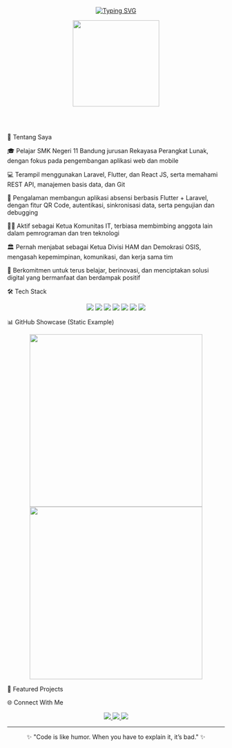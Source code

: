 <p align="center">
  <a href="https://github.com/andaa92">
    <img src="https://readme-typing-svg.demolab.com?font=Fira+Code&weight=500&size=30&pause=1000&color=00C4FF&center=true&vCenter=true&width=600&lines=Hi%2C+I'm+Andra;IT+Student;Aspiring+Software+Developer;Lifelong+Learner" alt="Typing SVG" />
  </a>
</p>

<p align="center">
  <img src="https://media.giphy.com/media/WUlplcMpOCEmTGBtBW/giphy.gif" width="200"/>
</p>
<br><br>


🌟 Tentang Saya

🎓 Pelajar SMK Negeri 11 Bandung jurusan Rekayasa Perangkat Lunak, dengan fokus pada pengembangan aplikasi web dan mobile

💻 Terampil menggunakan Laravel, Flutter, dan React JS, serta memahami REST API, manajemen basis data, dan Git

📱 Pengalaman membangun aplikasi absensi berbasis Flutter + Laravel, dengan fitur QR Code, autentikasi, sinkronisasi data, serta pengujian dan debugging

👨‍💻 Aktif sebagai Ketua Komunitas IT, terbiasa membimbing anggota lain dalam pemrograman dan tren teknologi

🏛️ Pernah menjabat sebagai Ketua Divisi HAM dan Demokrasi OSIS, mengasah kepemimpinan, komunikasi, dan kerja sama tim

🚀 Berkomitmen untuk terus belajar, berinovasi, dan menciptakan solusi digital yang bermanfaat dan berdampak positif




🛠️ Tech Stack  
<p align="center">
  <img src="https://img.shields.io/badge/PHP-777BB4?style=for-the-badge&logo=php&logoColor=white"/>
  <img src="https://img.shields.io/badge/Laravel-FF2D20?style=for-the-badge&logo=laravel&logoColor=white"/>
  <img src="https://img.shields.io/badge/Flutter-02569B?style=for-the-badge&logo=flutter&logoColor=white"/>
  <img src="https://img.shields.io/badge/Dart-0175C2?style=for-the-badge&logo=dart&logoColor=white"/>
  <img src="https://img.shields.io/badge/JavaScript-F7DF1E?style=for-the-badge&logo=javascript&logoColor=black"/>
  <img src="https://img.shields.io/badge/MySQL-4479A1?style=for-the-badge&logo=mysql&logoColor=white"/>
  <img src="https://img.shields.io/badge/Git-F05032?style=for-the-badge&logo=git&logoColor=white"/>
</p>



📊 GitHub Showcase (Static Example)  
<p align="center">
  <img src="https://github.com/andaa92/andaa92/blob/main/assets/github-stats.png" width="400"/>
  <img src="https://github.com/andaa92/andaa92/blob/main/assets/top-langs.png" width="400"/>
</p>





🚀 Featured Projects  




🌐 Connect With Me  
<p align="center">
  <a href="https://linkedin.com/in/muhammad-andra-331050323">
    <img src="https://img.shields.io/badge/LinkedIn-blue?style=for-the-badge&logo=linkedin&logoColor=white"/>
  </a>
  <a href="https://github.com/andaa92">
    <img src="https://img.shields.io/badge/GitHub-black?style=for-the-badge&logo=github&logoColor=white"/>
  </a>
  <a href="https://your-portfolio.com">
    <img src="https://img.shields.io/badge/Portfolio-242424?style=for-the-badge&logo=firefox&logoColor=white"/>
  </a>
</p>

---

<p align="center">
  ✨ "Code is like humor. When you have to explain it, it’s bad." ✨
</p>
